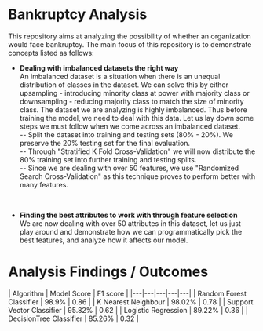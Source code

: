# Bankruptcy Analysis

This repository aims at analyzing the possibility of whether an organization would face bankruptcy. 
The main focus of this repository is to demonstrate concepts listed as follows:

- **Dealing with imbalanced datasets the right way** <br>
An imbalanced dataset is a situation when there is an unequal distribution of classes in the dataset. 
We can solve this by either upsampling - introducing minority class at power with majority class or downsampling - reducing majority 
class to match the size of minority class. The dataset we are analyzing is highly imbalanced. Thus before training the model, we need to deal with this data. 
Let us lay down some steps we must follow when we come across an imbalanced dataset.<br>
-- Split the dataset into training and testing sets (80% - 20%). We preserve the 20% testing set for the final evaluation.<br>
-- Through "Stratified K Fold Cross-Validation" we will now distribute the 80% training set into further training and testing splits.<br>
-- Since we are dealing with over 50 features, we use "Randomized Search Cross-Validation" as this technique proves to perform better with many features.
<br>

- **Finding the best attributes to work with through feature selection** <br>
We are now dealing with over 50 attributes in this dataset, let us just play around and demonstrate how we can 
programmatically pick the best features, and analyze how it affects our model.


# Analysis Findings / Outcomes
|  Algorithm | Model Score  | F1 score  |
|---|---|---|---|---|
|  Random Forest Classifier | 98.9% |  0.86 |
|  K Nearest Neighbour | 98.02%  | 0.78 |
|  Support Vector Classifier | 95.82%  | 0.62 |
|  Logistic Regression | 89.22%  | 0.36 |
|  DecisionTree Classifier | 85.26%  | 0.32 |

